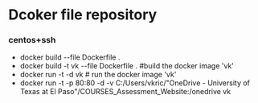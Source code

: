 # Dcoker file repository
### centos+ssh

- docker build --file Dockerfile .
- docker build -t vk --file Dockerfile . #build the docker image 'vk'
- docker run -t -d vk # run the docker image 'vk'
- docker run -t -p 80:80  -d -v C:/Users/vkric/"OneDrive - University of Texas at El Paso"/COURSES_Assessment_Website:/onedrive vk
